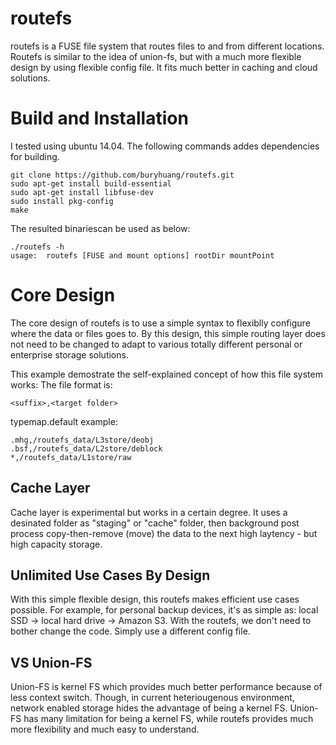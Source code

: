routefs
======
routefs is a FUSE file system that routes files to and from different locations. Routefs is similar to the idea of union-fs, but with a much more flexible design by using flexible config file. It fits much better in caching and cloud solutions.

Build and Installation
======
I tested using ubuntu 14.04. The following commands addes dependencies for building.
```
git clone https://github.com/buryhuang/routefs.git
sudo apt-get install build-essential
sudo apt-get install libfuse-dev
sudo install pkg-config
make
```
The resulted binariescan be used as below:
```
./routefs -h
usage:  routefs [FUSE and mount options] rootDir mountPoint
```

Core Design
======
The core design of routefs is to use a simple syntax to flexiblly configure where the data or files goes to. By this design, this simple routing layer does not need to be changed to adapt to various totally different personal or enterprise storage solutions.

This example demostrate the self-explained concept of how this file system works:
The file format is:
```
<suffix>,<target folder>
```

typemap.default example:
```
.mhg,/routefs_data/L3store/deobj
.bsf,/routefs_data/L2store/deblock
*,/routefs_data/L1store/raw
```

Cache Layer
-----
Cache layer is experimental but works in a certain degree. It uses a desinated folder as "staging" or "cache" folder, then background post process copy-then-remove (move) the data to the next high laytency - but high capacity storage.

Unlimited Use Cases By Design
-----
With this simple flexible design, this routefs makes efficient use cases possible.
For example, for personal backup devices, it's as simple as:
local SSD -> local hard drive -> Amazon S3.
With the routefs, we don't need to bother change the code. Simply use a different config file.

VS Union-FS
-----
Union-FS is kernel FS which provides much better performance because of less context switch. Though, in current heteriougenous environment, network enabled storage hides the advantage of being a kernel FS. Union-FS has many limitation for being a kernel FS, while routefs provides much more flexibility and much easy to understand.
